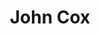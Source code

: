 ---
layout: employee
skillsid: 2
title: 'John Cox'
permalink: /employees/:title 
location: 'New York'
position: 'Easement Program Stewardship Coordinator'
availability: 53
internal: true
categories: 
- employees
phoneNumber: 555-555-5555
email: email@gmail.com
manage: false
---